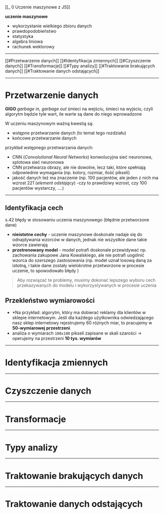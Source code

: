 [[_ 0 Uczenie maszynowe z JS]]

**uczenie maszynowe**
- wykorzystanie wielkiego zbioru danych
- prawdopodobieństwo
- statystyka
- algebra liniowa
- rachunek wektorowy

----
[[#Przetwarzenie danych]]
[[#Identyfikacja zmiennych]]
[[#Czyszczenie danych]]
[[#Transformacje]]
[[#Typy analizy]]
[[#Traktowanie brakujących danych]]
[[#Traktowanie danych odstających]]


----
# Przetwarzenie danych
**GIGO** *garbage in, garbage out* śmieci na wejściu, śmieci na wyjściu, czyli algorytm będzie tyle wart, ile warte są dane do niego wprowadzone

W uczeniu maszynowym ważną kwestią są:
- wstępne przetwarzanie  danych (to temat tego rozdziału)
- końcowe przetwarzanie danych

przykład wstępnego przetwarzania danych:
- CNN (*Convolutional Neural Networks*) konwolucyjna sieć neuronowa, splotowa sieć neuronowa
- CNN przetwarza obrazy, ale nie dowolne, lecz taki, które spełniają odpowiednie wymagania (np. kolory, rozmiar, ilość pikseli)
- jakość danych też ma znaczenie (np. 100 pacjentów, ale jeden z nich ma wzrost 221 (*element odstający*) -czy to prawdziwy wzrost, czy 100 pacjentów wystarczy, ....)




-----
## Identyfikacja cech
s.42
błędy w stosowaniu uczenia maszynowego (błędnie przetworzone dane)
- **nieistotne cechy** - uczenie maszynowe doskonale nadaje się do odnajdywania wzorców w danych, jednak nie wszystkie dane takie wzorce zawierają
- **przetrenowany model** - model potrafi doskonale przewidywać np. zachowania zakupowe Jana Kowalskiego, ale nie potrafi uogólnić wzorca do szerszego zastosowania (np. model uznał losową daną za istotną, i takie dane zostały wielokrotne przetworzone w procesie uczenie, to spowodowało błędy )

> Aby rozwiązać te problemy, musimy dokonać lepszego wyboru cech przekazywanych do modelu i wykorzystywanych w procesie uczenia

## Przekleństwo wymiarowości
- *Na przykład: algorytm, który ma dobierać reklamy dla klientów w sklepie internetowym. Jeśli dla każdego użytkownika odwiedzającego nasz sklep internetowy rejestrujemy 60 różnych miar, to pracujemy w **50-wymiarowej przestrzeni**.
- analiza o wymiarach `100x100` pikseli zapisane w skali szarości -> operujemy na przestrzeni **10 tys. wymiarów**




-------------
# Identyfikacja zmiennych


----
# Czyszczenie danych
















--------
# Transformacje










-------
# Typy analizy
















--------
# Traktowanie brakujących danych













--------
# Traktowanie danych odstających




















